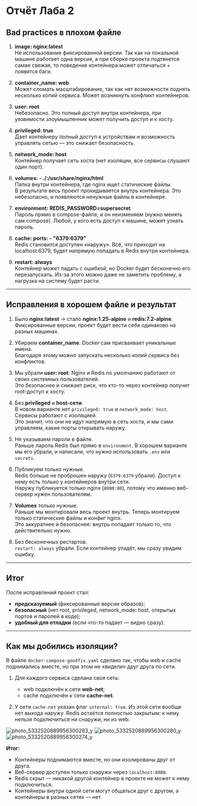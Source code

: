 # Отчёт Лаба 2

## Bad practices в плохом файле

1. **image: nginx:latest**  
   Не использование фиксированной версии. Так как на локальной машине работает одна версия, а при сборке проекта подтянется самая свежая, то поведение контейнера может отличаться + появятся баги.  

2. **container_name: web**  
   Может сломать масштабирование, так как нет возможности поднять несколько копий сервиса. Может возникнуть конфликт контейнеров.  

3. **user: root**  
   Небезопасно. Это полный доступ внутри контейнера, при уязвимости злоумышленник может получить доступ и к хосту.  

4. **privileged: true**  
   Дает контейнеру полный доступ к устройствам и возможность управлять сетью — это снижает безопасность.  

5. **network_mode: host**  
   Контейнер получает сеть хоста (нет изоляции, все сервисы слушают один порт).  

6. **volumes: - ./:/usr/share/nginx/html**  
   Папка внутри контейнера, где nginx ищет статические файлы.  
   В результате весь проект прокидывается внутрь контейнера. Это небезопасно, и появляются ненужные файлы в контейнере.  

7. **environment: REDIS_PASSWORD=supersecret**  
   Пароль прямо в compose-файле, и он неизменяем (нужно менять сам compose). Любой, у кого есть доступ к машине, может узнать пароль.  

8. **cache: ports: - "6379:6379"**  
   Redis становится доступен «наружу». Всё, что приходит на localhost:6379, будет напрямую попадать в Redis внутри контейнера.  

9. **restart: always**  
   Контейнер может падать с ошибкой, но Docker будет бесконечно его перезапускать. Из-за этого можно даже не заметить проблему, а нагрузка на систему будет расти.  

---

## Исправления в хорошем файле и результат

1. Было **nginx:latest** → стало **nginx:1.25-alpine** и **redis:7.2-alpine**.  
   Фиксированные версии, проект будет вести себя одинаково на разных машинах.  

2. Убираем **container_name**. Docker сам присваивает уникальные имена.  
   Благодаря этому можно запускать несколько копий сервиса без конфликтов.  

3. Мы убрали **user: root**. Nginx и Redis по умолчанию работают от своих системных пользователей.  
   Это безопаснее и снижает риск, что кто-то через контейнер получит root-доступ к хосту.  

4. Без **privileged** и **host-сети**.  
   В новом варианте нет `privileged: true` и `network_mode: host`. Сервисы работают с изоляцией.  
   Это значит, что они не идут напрямую в сеть хоста, и мы сами управляем, какие порты открывать наружу.  

5. Не указываем пароли в файле.  
   Раньше пароль Redis был прямо в `environment`. В хорошем варианте мы его убрали, и написали, что нужно использовать `.env` или `secrets`.  

6. Публикуем только нужные.  
   Redis больше не проброшен наружу (`6379:6379` убрали). Доступ к нему есть только у контейнеров внутри сети.  
   Наружу публикуется только nginx (`8080:80`), потому что именно веб-сервер нужен пользователям.  

7. **Volumes** только нужные.  
   Раньше мы монтировали весь проект внутрь. Теперь монтируем только статические файлы и конфиг nginx.  
   Это аккуратнее и безопаснее: внутрь попадает только то, что действительно нужно.  

8. Без бесконечных рестартов.  
   `restart: always` убрали. Если контейнер упадёт, мы сразу увидим ошибку.  

---

## Итог

После исправлений проект стал:  

- **предсказуемый** (фиксированные версии образов);  
- **безопасный** (нет root, privileged, network_mode: host, открытых портов и паролей в коде);  
- **удобный для отладки** (если что-то падает — видно сразу).  

---

## Как мы добились изоляции?

В файле `docker-compose-goodfix.yaml` сделано так, чтобы web и cache поднимались вместе, но при этом не «видели» друг друга по сети.  

1. Для каждого сервиса сделана своя сеть:  
   - web подключён к сети **web-net**;  
   - cache подключён к сети **cache-net**.  

2. У сети `cache-net` указан флаг `internal: true`. Из этой сети вообще нет выхода наружу. Redis остаётся полностью закрытым: к нему нельзя подключиться ни снаружи, ни из web.  

![photo_5332520889956300283_y](https://github.com/user-attachments/assets/f7f76c54-8dc2-485b-843c-4bdfcb3bd0b1)
![photo_5332520889956300280_y](https://github.com/user-attachments/assets/2d96b231-2310-40b2-9504-f1dee8145831)
![photo_5332520889956300274_y](https://github.com/user-attachments/assets/a73a3d89-63f5-4e10-a868-cd90235e374c)

**Итог:**  
- Контейнеры поднимаются вместе, но они изолированы друг от друга.  
- Веб-сервер доступен только снаружи через `localhost:8080`.  
- Redis скрыт — никакой другой контейнер в проекте не может к нему подключиться.  
- Контейнеры внутри одной сети могут общаться друг с другом, а контейнеры в разных сетях — нет.  

